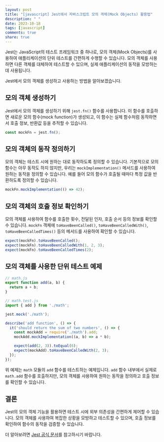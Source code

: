 ```yaml
---
layout: post
title: "[javascript] Jest에서 자바스크립트 모의 객체(Mock Objects) 활용법"
description: " "
date: 2023-10-18
tags: [javascript]
comments: true
share: true
---
```


Jest는 JavaScript의 테스트 프레임워크 중 하나로, 모의 객체(Mock Objects)를 사용하여 애플리케이션의 단위 테스트를 간편하게 수행할 수 있습니다. 모의 객체를 사용하면 다른 객체를 대체하여 테스트할 수 있으며, 실제 애플리케이션의 동작을 모방하는데 사용됩니다.

Jest에서 모의 객체를 생성하고 사용하는 방법을 알아보겠습니다.

## 모의 객체 생성하기

Jest에서 모의 객체를 생성하기 위해 `jest.fn()` 함수를 사용합니다. 이 함수를 호출하면 새로운 모의 함수(mock function)가 생성되고, 이 함수는 실제 함수처럼 동작하면서 호출 정보, 반환값 등을 추적할 수 있습니다.

```javascript
const mockFn = jest.fn();
```

## 모의 객체의 동작 정의하기

모의 객체는 테스트 시에 원하는 대로 동작하도록 정의할 수 있습니다. 기본적으로 모의 함수는 아무 동작도 하지 않지만, 우리는 `mockImplementation()` 메서드를 사용하여 원하는 동작을 정의할 수 있습니다. 예를 들어 모의 함수가 호출될 때마다 특정 값을 반환하도록 정의할 수 있습니다.

```javascript
mockFn.mockImplementation(() => 42);
```

## 모의 객체의 호출 정보 확인하기

모의 객체를 사용하여 함수를 호출한 횟수, 전달된 인자, 호출 순서 등의 정보를 확인할 수 있습니다. `mockFn` 객체에 `toHaveBeenCalled()`, `toHaveBeenCalledWith()`, `toHaveBeenCalledTimes()` 등의 메서드를 사용하여 확인할 수 있습니다.

```javascript
expect(mockFn).toHaveBeenCalled();
expect(mockFn).toHaveBeenCalledWith(1, 2, 3);
expect(mockFn).toHaveBeenCalledTimes(2);
```

## 모의 객체를 사용한 단위 테스트 예제

```javascript
// math.js
export function add(a, b) {
  return a + b;
}

// math.test.js
import { add } from './math';

jest.mock('./math');

describe('add function', () => {
  it('should return the sum of two numbers', () => {
    const mockAdd = require('./math').add;
    mockAdd.mockImplementation((a, b) => a * b);

    expect(add(2, 3)).toEqual(6);
    expect(mockAdd).toHaveBeenCalledWith(2, 3);
  });
});
```

위 예제는 `math` 모듈의 `add` 함수를 테스트하는 예제입니다. `add` 함수 내부에서 실제로 `math.add` 함수를 호출하지만, 모의 객체를 사용하여 원하는 동작을 정의하고 호출 정보를 확인할 수 있습니다.

## 결론

Jest의 모의 객체 기능을 활용하면 테스트 시에 외부 의존성을 간편하게 제어할 수 있습니다. 모의 객체를 사용하여 복잡한 상황을 모방하고 테스트할 수 있으며, 호출 정보를 확인하여 함수의 동작을 검증할 수 있습니다.

더 알아보려면 [Jest 공식 문서](https://jestjs.io/docs/mock-functions)를 참고하시기 바랍니다.